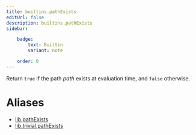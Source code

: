 ```yaml
---
title: builtins.pathExists
editUrl: false
description: builtins.pathExists
sidebar:

    badge:
        text: Builtin
        variant: note

    order: 0
---
```


Return `true` if the path *path* exists at evaluation time, and
`false` otherwise.


# Aliases

- [lib.pathExists](/nix-doc-comments/reference/lib/lib-pathexists)
- [lib.trivial.pathExists](/nix-doc-comments/reference/lib/trivial/lib-trivial-pathexists)


